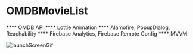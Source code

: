 # OMDBMovieList

**** OMDB API
**** Lottie Animation
**** Alamofire, PopupDialog, Reachability
**** Firebase Analytics, Firebase Remote Config
**** MVVM

![launchScreenGif](https://github.com/ozcylmzz/OMDBMovieList/assets/34898893/2cda88dc-e0ec-44e0-8268-80c9ec176d8c)
